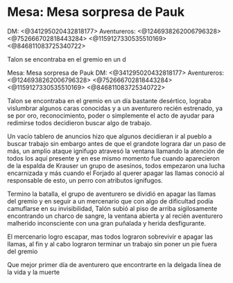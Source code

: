# Mesa: Mesa sorpresa de Pauk
DM: <@341295020432818177> 
Aventureros: <@1246938262006796328> <@752666702818443284>  <@1159127330535510169> <@846811083725340722>

Talon se encontraba en el gremio en un d

Mesa: Mesa sorpresa de Pauk
DM: <@341295020432818177> 
Aventureros: <@1246938262006796328> <@752666702818443284>  <@1159127330535510169> <@846811083725340722>

Talon se encontraba en el gremio en un día bastante desértico, lograba vislumbrar algunos caras conocidas y a un aventurero recién estrenado, ya se por oro, reconocimiento, poder o simplemente el acto de ayudar para redimirse todos decidieron buscar algo de trabajo.

Un vacío tablero de anuncios hizo que algunos decidieran ir al pueblo a buscar trabajo sin embargo antes de que el grandote lograra dar un paso de más, un amplio ataque ignifugo atravesó la ventana llamando la atención de todos los aquí presente y en ese mismo momento fue cuando aparecieron de la espalda de Krauser un grupo de asesinos, todos empezaron una lucha encarnizada y más cuando el Forjado al querer apagar las llamas conoció al responsable de esto, un perro con atributos ignífugos.

Termino la batalla, el grupo de aventurero se dividió en apagar las llamas del gremio y en seguir a un mercenario que con algo de dificultad podía camuflarse en su invisibilidad, Talón subió al piso de arriba sigilosamente encontrando un charco de sangre, la ventana abierta y al recién aventurero malherido inconsciente con una gran puñalada y herida desfigurante. 

El mercenario logro escapar, mas todos lograron sobrevivir e apagar las llamas, al fin y al cabo lograron terminar un trabajo sin poner un pie fuera del gremio

Que mejor primer día de aventurero que encontrarte en la delgada línea de la vida y la muerte

